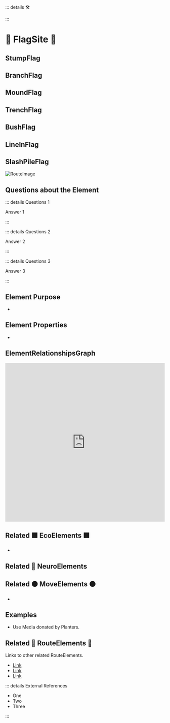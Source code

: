::: details 🛠



:::

# 🔺 <route>FlagSite </route>🔺

## StumpFlag

## BranchFlag

## MoundFlag

## TrenchFlag

## BushFlag

## LineInFlag

## SlashPileFlag


![RouteImage](/Route/RouteImage.png)

## Questions about the Element

::: details Questions 1

Answer 1

:::

::: details Questions 2

Answer 2

:::

::: details Questions 3

Answer 3

:::

## Element Purpose

- 

## Element Properties

- 

## ElementRelationshipsGraph

<iframe 
    width="100%" 
    height="500" 
    frameborder="0"
    src="https://observablehq.com/embed/@d3/force-directed-graph/2?cells=chart"
></iframe>

## Related 🟩<eco> EcoElements </eco>🟩
- 
## Related 💜 <neuro>NeuroElements</neuro>


## Related 🟠<move> MoveElements </move>🟠
- 

## Examples

- Use Media donated by Planters. 

## Related 🔺 <route>RouteElements </route>🔺

Links to other related RouteElements. 

- [Link]()
- [Link]()
- [Link]()

::: details External References

- One
- Two
- Three

:::



